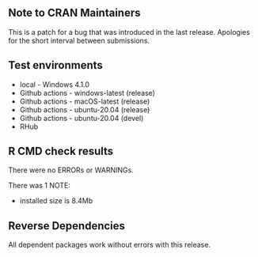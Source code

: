 ## Note to CRAN Maintainers
This is a patch for a bug that was introduced in the last release.
Apologies for the short interval between submissions. 

## Test environments
* local - Windows 4.1.0
* Github actions - windows-latest (release)
* Github actions - macOS-latest (release)
* Github actions - ubuntu-20.04 (release)
* Github actions - ubuntu-20.04 (devel)
* RHub 

## R CMD check results
There were no ERRORs or WARNINGs. 

There was 1 NOTE:
  - installed size is 8.4Mb

## Reverse Dependencies
All dependent packages work without errors with this release.
